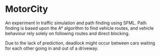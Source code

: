 MotorCity
=========

An experiment in traffic simulation and path finding using SFML.
Path finding is based upon the A* algorithm to find vehicle routes, and vehicle behaviour rely solely on following routes and direct blocking. 

Due to the lack of prediction, deadlock might occur between cars waiting for each other going in and out of a driveway.
